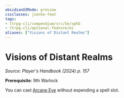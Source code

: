 ```yaml
---
obsidianUIMode: preview
cssclasses: json5e-feat
tags:
- ttrpg-cli/compendium/src/5e/xphb
- ttrpg-cli/optional-feature/ei
aliases: ["Visions of Distant Realms"]
---
```

# Visions of Distant Realms
*Source: Player's Handbook (2024) p. 157*  

**Prerequisite**: 9th Warlock

You can cast [Arcane Eye](3-Compendium/spells/arcane-eye-xphb.md) without expending a spell slot.